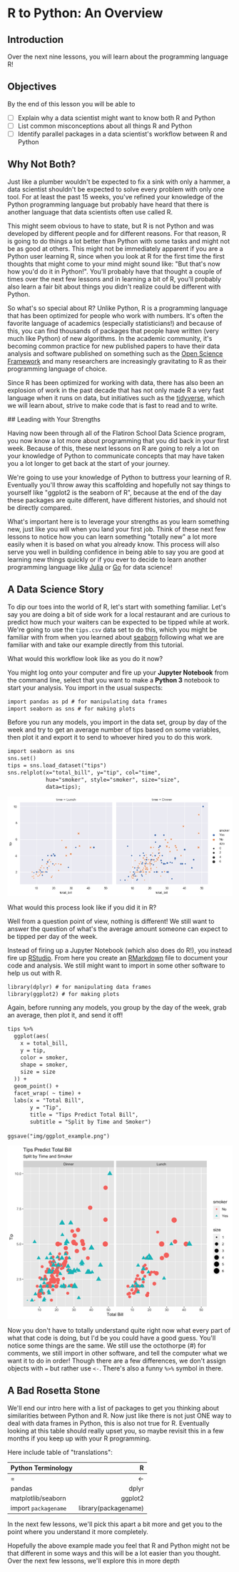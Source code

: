 # R to Python: An Overview  

## Introduction 

Over the next nine lessons, you will learn about the programming language R!

## Objectives

By the end of this lesson you will be able to 

* [ ] Explain why a data scientist might want to know both R and Python 
* [ ] List common misconceptions about all things R and Python
* [ ] Identify parallel packages in a data scientist's workflow between R and Python

## Why Not Both?

Just like a plumber wouldn't be expected to fix a sink with only a hammer, a data scientist shouldn't be expected to solve every problem with only one tool.
For at least the past 15 weeks, you've refined your knowledge of the Python programming language but probably have heard that there is another language that data scientists often use called R.

This might seem obvious to have to state, but R is not Python and was developed by different people and for different reasons.
For that reason, R is going to do things a lot better than Python with some tasks and might not be as good at others.
This might not be immediately apparent if you are a Python user learning R, since when you look at R for the first time the first thoughts that might come to your mind might sound like: "But that's now how you'd do it in Python!".
You'll probably have that thought a couple of times over the next few lessons and in learning a bit of R, you'll probably also learn a fair bit about things you didn't realize could be different with Python. 

So what's so special about R?
Unlike Python, R is a programming language that has been optimized for people who work with numbers.
It's often the favorite language of academics (especially statisticians!) and because of this, you can find thousands of packages that people have written (very much like Python) of new algorithms.
In the academic community, it's becoming common practice for new published papers to have their data analysis and software published on something such as the [Open Science Framework](https://osf.io/) and many researchers are increasingly gravitating to R as their programming language of choice.

Since R has been optimized for working with data, there has also been an explosion of work in the past decade that has not only made R a very fast language when it runs on data, but initiatives such as the [tidyverse](https://www.tidyverse.org/), which we will learn about, strive to make code that is fast to read and to write.

## Leading with Your Strengths

Having now been through all of the Flatiron School Data Science program, you now know a lot more about programming that you did back in your first week.
Because of this, these next lessons on R are going to rely a lot on your knowledge of Python to communicate concepts that may have taken you a lot longer to get back at the start of your journey. 

We're going to use your knowledge of Python to buttress your learning of R.
Eventually you'll throw away this scaffolding and hopefully not say things to yourself like "ggplot2 is the seaborn of R", because at the end of the day these packages are quite different, have different histories, and should not be directly compared.

What's important here is to leverage your strengths as you learn something new, just like you will when you land your first job.
Think of these next few lessons to notice how you can learn something "totally new" a lot more easily when it is based on what you already know. 
This process will also serve you well in building confidence in being able to say you are good at learning new things quickly or if you ever to decide to learn another programming language like [Julia](https://julialang.org/) or [Go](https://golang.org/) for data science! 

## A Data Science Story 

To dip our toes into the world of R, let's start with something familiar.
Let's say you are doing a bit of side work for a local restaurant and are curious to predict how much your waiters can be expected to be tipped while at work.
We're going to use the `tips.csv` data set to do this, which you might be familiar with from when you learned about [seaborn](https://seaborn.pydata.org/introduction.html) following what we are familiar with and take our example directly from this tutorial.

What would this workflow look like as you do it now?

You might log onto your computer and fire up your **Jupyter Notebook** from the command line, select that you want to make a **Python 3** notebook to start your analysis.
You import in the usual suspects:

```{python}
import pandas as pd # for manipulating data frames 
import seaborn as sns # for making plots 
```
Before you run any models, you import in the data set, group by day of the week and try to get an average number of tips based on some variables, then plot it and export it to send to whoever hired you to do this work. 

```{python}
import seaborn as sns
sns.set()
tips = sns.load_dataset("tips")
sns.relplot(x="total_bill", y="tip", col="time",
            hue="smoker", style="smoker", size="size",
            data=tips);
```

![Image from Seaborn Tutorial](img/seaborn_example.png) 

What would this process look like if you did it in R?

Well from a question point of view, nothing is different!
We still want to answer the question of what's the average amount someone can expect to be tipped per day of the week.

Instead of firing up a Jupyter Notebook (which also does do R!), you instead fire up [RStudio](rstudio.com).
From here you create an [RMarkdown](https://rmarkdown.rstudio.com/) file to document your code and analysis.
We still might want to import in some other software to help us out with R.


```{r}
library(dplyr) # for manipulating data frames 
library(ggplot2) # for making plots 
```

Again, before running any models, you group by the day of the week, grab an average, then plot it, and send it off!

``` {r}
tips %>%
  ggplot(aes(
    x = total_bill,
    y = tip,
    color = smoker,
    shape = smoker,
    size = size
  )) +
  geom_point() +
  facet_wrap( ~ time) +
  labs(x = "Total Bill",
       y = "Tip",
       title = "Tips Predict Total Bill",
       subtitle = "Split by Time and Smoker")

ggsave("img/ggplot_example.png")

```

![Seaborn Example Recreated with ggplot2](img/ggplot_example.png)

Now you don't have to totally understand quite right now what every part of what that code is doing, but I'd be you could have a good guess. 
You'll notice some things are the same.
We still use the octothorpe (#) for comments, we still import in other software, and tell the computer what we want it to do in order!
Though there are a few differences, we don't assign objects with `=` but rather use `<-`.
There's also a funny `%>%` symbol in there.

## A Bad Rosetta Stone

We'll end our intro here with a list of packages to get you thinking about similarities between Python and R. 
Now just like there is not just ONE way to deal with data frames in Python, this is also not true for R.
Eventually looking at this table should really upset you, so maybe revisit this in a few months if you keep up with your R programming. 

Here include table of "translations":

|Python Terminology		|R 			|
|:------------------------------|----------------------:|
|=				|<-			|
|pandas				|dplyr			|
|matplotlib/seaborn		|ggplot2		|
|import `packagename`		|library(packagename)

In the next few lessons, we'll pick this apart a bit more and get you to the point where you understand it more completely.  

Hopefully the above example made you feel that R and Python might not be that different in some ways and this will be a lot easier than you thought. 
Over the next few lessons, we'll explore this in more depth

